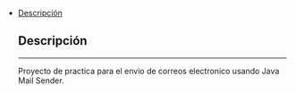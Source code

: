 - [Descripción](descripción)

  ## Descripción
  ***
  Proyecto de practica para el envio de correos electronico usando Java Mail Sender.
